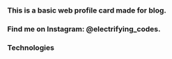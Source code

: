 ### This is a basic web profile card made for blog.

### Find me on Instagram: @electrifying_codes.

### Technologies 